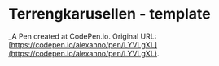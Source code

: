 # Terrengkarusellen - template
 _A Pen created at CodePen.io. Original URL: [https://codepen.io/alexanno/pen/LYVLgXL](https://codepen.io/alexanno/pen/LYVLgXL).

 
